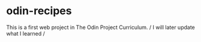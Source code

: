 # odin-recipes
This is a first web project in The Odin Project Curriculum.
/ I will later update what I learned /